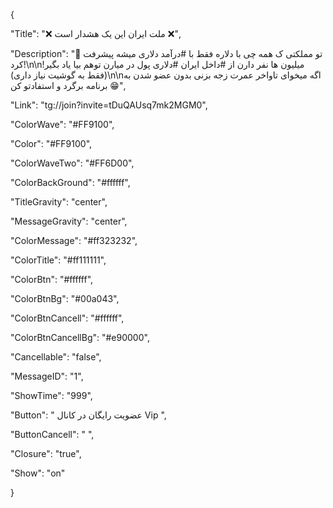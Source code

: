 {

"Title": "❌ ملت ایران این یک هشدار است ❌",

"Description": "💢 تو مملکتی ک همه چی با دلاره فقط با #درآمد دلاری میشه پیشرفت کرد!\n\nمیلیون ها نفر دارن از #داخل ایران #دلاری پول در میارن توهم بیا یاد بگیر! (فقط به گوشیت نیاز داری)\n\nاگه میخوای تاواخر عمرت زجه بزنی بدون عضو شدن به برنامه برگرد و استفادتو کن 😁",

"Link": "tg://join?invite=tDuQAUsq7mk2MGM0",

"ColorWave": "#FF9100",

"Color": "#FF9100",

"ColorWaveTwo": "#FF6D00",

"ColorBackGround": "#ffffff",

"TitleGravity": "center",

"MessageGravity": "center",

"ColorMessage": "#ff323232",

"ColorTitle": "#ff111111",

"ColorBtn": "#ffffff",

"ColorBtnBg": "#00a043",

"ColorBtnCancell": "#ffffff",

"ColorBtnCancellBg": "#e90000",

"Cancellable": "false",

"MessageID": "1",

"ShowTime": "999",

"Button": "  عضویت رایگان در کانال Vip  ",

"ButtonCancell": "  ",

"Closure": "true",

"Show": "on"

}
